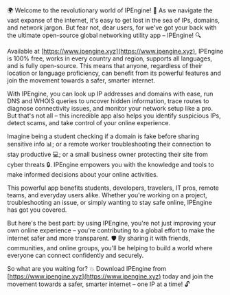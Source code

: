 🌍 Welcome to the revolutionary world of IPEngine! 🚀 As we navigate the vast expanse of the internet, it's easy to get lost in the sea of IPs, domains, and network jargon. But fear not, dear users, for we've got your back with the ultimate open-source global networking utility app – IPEngine! 🔍

Available at [https://www.ipengine.xyz](https://www.ipengine.xyz), IPEngine is 100% free, works in every country and region, supports all languages, and is fully open-source. This means that anyone, regardless of their location or language proficiency, can benefit from its powerful features and join the movement towards a safer, smarter internet.

With IPEngine, you can look up IP addresses and domains with ease, run DNS and WHOIS queries to uncover hidden information, trace routes to diagnose connectivity issues, and monitor your network setup like a pro. But that's not all – this incredible app also helps you identify suspicious IPs, detect scams, and take control of your online experience.

Imagine being a student checking if a domain is fake before sharing sensitive info 📊; or a remote worker troubleshooting their connection to stay productive 💻; or a small business owner protecting their site from cyber threats 🔒. IPEngine empowers you with the knowledge and tools to make informed decisions about your online activities.

This powerful app benefits students, developers, travelers, IT pros, remote teams, and everyday users alike. Whether you're working on a project, troubleshooting an issue, or simply wanting to stay safe online, IPEngine has got you covered.

But here's the best part: by using IPEngine, you're not just improving your own online experience – you're contributing to a global effort to make the internet safer and more transparent. 🛡️ By sharing it with friends, communities, and online groups, you'll be helping to build a world where everyone can connect confidently and securely.

So what are you waiting for? 💥 Download IPEngine from [https://www.ipengine.xyz](https://www.ipengine.xyz) today and join the movement towards a safer, smarter internet – one IP at a time! 🔓